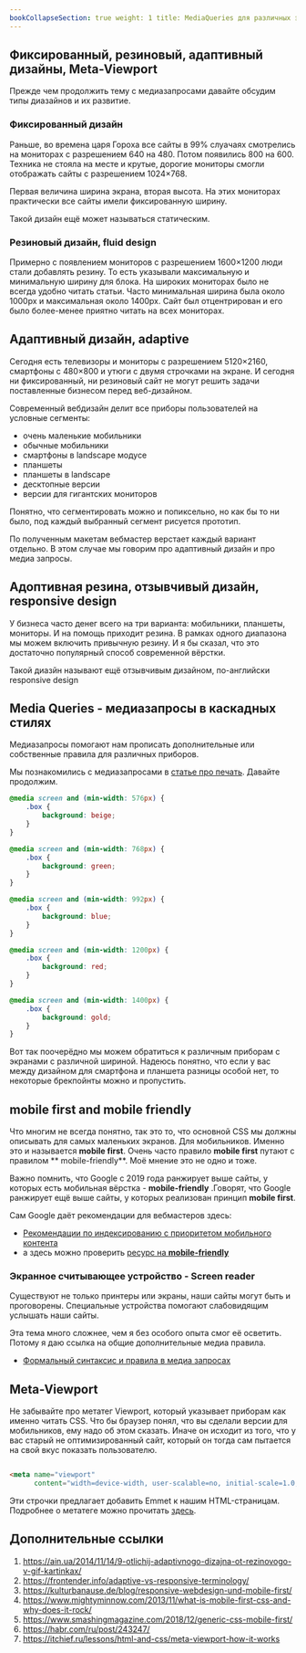 ```yaml
---
bookCollapseSection: true weight: 1 title: MediaQueries для различных экранов description:
---
```


## Фиксированный, резиновый, адаптивный дизайны, Meta-Viewport

Прежде чем продолжить тему с медиазапросами давайте обсудим типы диазайнов и их развитие.

### Фиксированный дизайн

Раньше, во времена царя Гороха все сайты в 99% слуачаях смотрелись на мониторах с разрешением 640 на 480. Потом
появились 800 на 600. Техника не стояла на месте и крутые, дорогие мониторы смогли отображать сайты с разрешением
1024×768.

Первая величина ширина экрана, вторая высота. На этих мониторах практически все сайты имели фиксированную ширину.

Такой дизайн ещё может называться статическим.

### Резиновый дизайн, fluid design

Примерно с появлением мониторов с разрешением 1600×1200 люди стали добавлять резину. То есть указывали максимальную и
минимальную ширину для блока. На широких мониторах было не всегда удобно читать статьи. Часто минимальная ширина была
около 1000px и максимальная около 1400px. Сайт был отцентрирован и его было более-менее приятно читать на всех
мониторах.

## Адаптивный дизайн, adaptive

Сегодня есть телевизоры и мониторы с разрешением 5120×2160, смартфоны с 480×800 и утюги с двумя строчками на экране. И
сегодня ни фиксированный, ни резиновый сайт не могут решить задачи поставленные бизнесом перед веб-дизайном.

Современный вебдизайн делит все приборы пользователей на условные сегменты:

- очень маленькие мобильники
- обычные мобильники
- смартфоны в landscape модусе
- планшеты
- планшеты в landscape
- десктопные версии
- версии для гигантских мониторов

Понятно, что сегментировать можно и попиксельно, но как бы то ни было, под каждый выбранный сегмент рисуется прототип.

По полученным макетам вебмастер верстает каждый вариант отдельно. В этом случае мы говорим про адаптивный дизайн и про
медиа запросы.

## Адоптивная резина, отзывчивый дизайн, responsive design

У бизнеса часто денег всего на три варианта: мобильники, планшеты, мониторы. И на помощь приходит резина. В рамках
одного диапазона мы можем включить привычную резину. И я бы сказал, что это достаточно популярный способ современной
вёрстки.

Такой диазйн называют ещё отзывчивым дизайном, по-английски responsive design

## Media Queries - медиазапросы в каскадных стилях

Медиазапросы помогают нам прописать дополнительные или собственные правила для различных приборов.

Мы познакомились с медиазапросами
в [статье про печать](https://andron13.de/school/frontend/css/11-css-media-queries-print-version/). Давайте продолжим.

```CSS
@media screen and (min-width: 576px) {
    .box {
        background: beige;
    }
}

@media screen and (min-width: 768px) {
    .box {
        background: green;
    }
}

@media screen and (min-width: 992px) {
    .box {
        background: blue;
    }
}

@media screen and (min-width: 1200px) {
    .box {
        background: red;
    }
}

@media screen and (min-width: 1400px) {
    .box {
        background: gold;
    }
}
```

Вот так поочерёдно мы можем обратиться к различным приборам с экранами с различной шириной. Надеюсь понятно, что если у
вас между дизайном для смартфона и планшета разницы особой нет, то некоторые брекпойнты можно и пропустить.

## mobile first and mobile friendly

Что многим не всегда понятно, так это то, что основной CSS мы должны описывать для самых маленьких экранов. Для
мобильников. Именно это и называется **mobile first**. Очень часто правило **mobile first** путают с правилом **
mobile-friendly**. Моё мнение это не одно и тоже.

Важно помнить, что Google с 2019 года ранжирует выше сайты, у которых есть мобильная вёрстка - **mobile-friendly**
.Говорят, что Google ранжирует ещё выше сайты, у которых реализован принцип **mobile first**.

Сам Google даёт рекомендации для вебмастеров здесь:

- [Рекомендации по индексированию с приоритетом мобильного контента](https://developers.google.com/search/mobile-sites/mobile-first-indexing?hl=ru)
- a здесь можно проверить [ресурс на **mobile-friendly**](https://search.google.com/test/mobile-friendly)

### Экранное считывающее устройство - Screen reader

Существуют не только принтеры или экраны, наши сайты могут быть и проговорены. Специальные устройства помогают
слабовидящим услышать наши сайты.

Эта тема много сложнее, чем я без особого опыта смог её осветить. Потому я даю ссылка на общие дополнительные медиа
правила.

- [Формальный синтаксис и правила в медиа запросах](https://developer.mozilla.org/ru/docs/Web/CSS/@media)

## Meta-Viewport

Не забывайте про метатег Viewport, который указывает приборам как именно читать CSS. Что бы браузер понял, что вы
сделали версии для мобильников, ему надо об этом сказать. Иначе он исходит из того, что у вас старый не оптимизированный
сайт, который он тогда сам пытается на свой вкус показать пользователю.

```html

<meta name="viewport"
      content="width=device-width, user-scalable=no, initial-scale=1.0, maximum-scale=1.0, minimum-scale=1.0">
```

Эти строчки предлагает добавить Emmet к нашим HTML-страницам.
Подробнее о метатеге можно прочитать [здесь](https://developer.mozilla.org/ru/docs/Glossary/Viewport).


## Дополнительные ссылки

1. https://ain.ua/2014/11/14/9-otlichij-adaptivnogo-dizajna-ot-rezinovogo-v-gif-kartinkax/
2. https://frontender.info/adaptive-vs-responsive-terminology/
3. https://kulturbanause.de/blog/responsive-webdesign-und-mobile-first/
4. https://www.mightyminnow.com/2013/11/what-is-mobile-first-css-and-why-does-it-rock/
5. https://www.smashingmagazine.com/2018/12/generic-css-mobile-first/
6. https://habr.com/ru/post/243247/
7. https://itchief.ru/lessons/html-and-css/meta-viewport-how-it-works